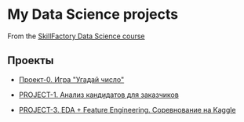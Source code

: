 # My Data Science projects
From the [SkillFactory Data Science course](https://skillfactory.ru/data-science-specialization)

## Проекты


* [Проект-0. Игра "Угадай число"](https://github.com/Terr14/SF_DS/tree/main/SF_DataScience_projects/PROJECT-0.%20%D0%98%D0%B3%D1%80%D0%B0%20'%D0%A3%D0%B3%D0%B0%D0%B4%D0%B0%D0%B9%20%D1%87%D0%B8%D1%81%D0%BB%D0%BE')

* [PROJECT-1. Анализ кандидатов для заказчиков](https://github.com/Terr14/SF_DS/tree/main/SF_DataScience_projects/PROJECT-1.%20%D0%90%D0%BD%D0%B0%D0%BB%D0%B8%D0%B7%20%D0%B2%D0%B0%D0%BA%D0%B0%D0%BD%D1%81%D0%B8%D0%B9%20%D0%B8%D0%B7%20HeadHunter)

* [PROJECT-3. EDA + Feature Engineering. Соревнование на Kaggle](https://github.com/Terr14/SF_DS/tree/main/SF_DataScience_projects/PROJECT-3.%20EDA%20%2B%20Feature%20Engineering.%20%D0%A1%D0%BE%D1%80%D0%B5%D0%B2%D0%BD%D0%BE%D0%B2%D0%B0%D0%BD%D0%B8%D0%B5%20%D0%BD%D0%B0%20Kaggle)